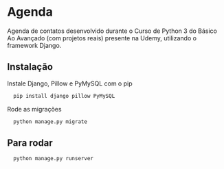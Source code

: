 # Agenda

Agenda de contatos desenvolvido durante o Curso de Python 3 do Básico Ao Avançado (com projetos reais) presente na Udemy, utilizando o framework Django.


## Instalação

Instale Django, Pillow e PyMySQL com o pip

```bash
  pip install django pillow PyMySQL
```

Rode as migrações

```bash
  python manage.py migrate
```
## Para rodar

```bash
  python manage.py runserver
```
